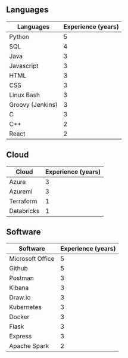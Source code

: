 ## Languages
| Languages | Experience (years) |
| ------- | --------------------- |
| Python | 5 |
| SQL | 4 |
| Java | 3 |
| Javascript | 3 |
| HTML| 3 |
| CSS | 3 |
| Linux Bash | 3 |
| Groovy (Jenkins) | 3 |
| C | 3 | 
| C++ | 2 |
| React | 2 | 


## Cloud
| Cloud | Experience (years) |
| ----- | -------------------|
| Azure | 3 |
| Azureml | 3 |
| Terraform | 1 |
| Databricks | 1 |


## Software
| Software | Experience (years) |
| -------- | -------------------|
| Microsoft Office | 5 |
| Github | 5 |
| Postman | 3 |
| Kibana | 3 |
| Draw.io | 3 |
| Kubernetes | 3 |
| Docker | 3 |
| Flask | 3 |
| Express | 3 |
| Apache Spark | 2 |

